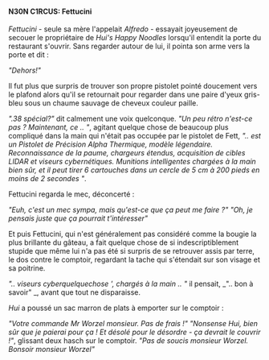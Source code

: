 #### N30N C1RCUS: Fettucini


_Fettucini_ - seule sa mère l'appelait _Alfredo_ - essayait joyeusement de secouer le propriétaire de _Hui's Happy Noodles_ lorsqu'il entendit la porte du restaurant s'ouvrir. Sans regarder autour de lui, il pointa son arme vers la porte et dit :

_"Dehors!"_

Il fut plus que surpris de trouver son propre pistolet pointé doucement vers le plafond alors qu'il se retournait pour regarder dans une paire d'yeux gris-bleu sous un chaume sauvage de cheveux couleur paille.

_".38 spécial?"_ dit calmement une voix quelconque. _"Un peu rétro n'est-ce pas ? Maintenant, ce .. "_, agitant quelque chose de beaucoup plus compliqué dans la main qui n'était pas occupée par le pistolet de Fett, _".. est un Pistolet de Précision Alpha Thermique, modèle légendaire. Reconnaissance de la paume, chargeurs étendus, acquisition de cibles LIDAR et viseurs cybernétiques. Munitions intelligentes chargées à la main bien sûr, et il peut tirer 6 cartouches dans un cercle de 5 cm à 200 pieds en moins de 2 secondes "_.

Fettucini regarda le mec, déconcerté :

_"Euh, c'est un mec sympa, mais qu'est-ce que ça peut me faire ?"_
_"Oh, je pensais juste que ça pourrait t'intéresser"_

Et puis Fettucini, qui n'est généralement pas considéré comme la bougie la plus brillante du gâteau, a fait quelque chose de si indescriptiblement stupide que même lui n'a pas été si surpris de se retrouver assis par terre, le dos contre le comptoir, regardant la tache qui s'étendait sur son visage et sa poitrine.

  _".. viseurs cyberquelquechose ', chargés à la main .. "_ il pensait, _".. bon à savoir" _, avant que tout ne disparaisse.

_Hui_ a poussé un sac marron de plats à emporter sur le comptoir :

_"Votre commande Mr Worzel monsieur. Pas de frais !"_
_"Nonsense Hui, bien sûr que je paierai pour ça ! Et désolé pour le désordre - ça devrait le couvrir !"_, glissant deux hasch sur le comptoir.
_"Pas de soucis monsieur Worzel. Bonsoir monsieur Worzel"_ 
  
